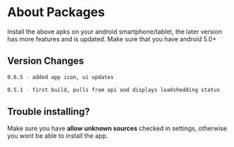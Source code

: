# About Packages
Install the above apks on your android smartphone/tablet, the later version has more features and is updated.
Make sure that you have android 5.0+

## Version Changes

```bash 
0.6.5 - added app icon, ui updates
```

```bash 
0.5.1 - first build, pulls from api and displays loadshedding status
```

## Trouble installing?

Make sure you have **allow unknown sources** checked in settings, otherwise you wont be able to install the app.
